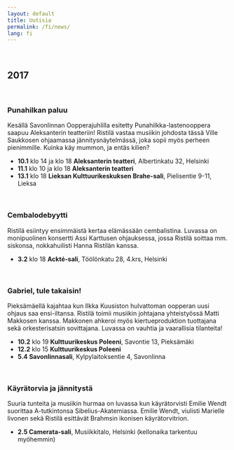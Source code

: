 ```yaml
---
layout: default
title: Uutisia
permalink: /fi/news/
lang: fi
---
```


<br/>

## 2017

<br/>

### Punahilkan paluu

Kesällä Savonlinnan Oopperajuhlilla esitetty Punahilkka-lastenooppera saapuu Aleksanterin teatteriin! Ristilä vastaa musiikin johdosta tässä Ville Saukkosen ohjaamassa jännitysnäytelmässä, joka sopii myös perheen pienimmille. Kuinka käy mummon, ja entäs kilien? 

- __10.1__ klo 14 ja klo 18 __Aleksanterin teatteri__, Albertinkatu 32, Helsinki
- __11.1__ klo 10 ja klo 18 __Aleksanterin teatteri__
- __13.1__ klo 18 __Lieksan Kulttuurikeskuksen Brahe-sali__, Pielisentie 9-11, Lieksa

<br/>

### Cembalodebyytti

Ristilä esiintyy ensimmäistä kertaa elämässään cembalistina. Luvassa on monipuolinen konsertti Assi Karttusen ohjauksessa, jossa Ristilä soittaa mm. siskonsa, nokkahuilisti Hanna Ristilän kanssa.

- __3.2__ klo 18 __Ackté-sali__, Töölönkatu 28, 4.krs, Helsinki

<br/>

### Gabriel, tule takaisin!

Pieksämäellä kajahtaa kun Ilkka Kuusiston hulvattoman oopperan uusi ohjaus saa ensi-iltansa. Ristilä toimii musiikin johtajana yhteistyössä Matti Makkosen kanssa. Makkonen ahkeroi myös kiertueproduktion tuottajana sekä orkesterisatsin sovittajana. Luvassa on vauhtia ja vaarallisia tilanteita!

- __10.2__ klo 19 __Kulttuurikeskus Poleeni__, Savontie 13, Pieksämäki
- __12.2__ klo 15 __Kulttuurikeskus Poleeni__
- __5.4 Savonlinnasali__, Kylpylaitoksentie 4, Savonlinna

<br/>

### Käyrätorvia ja jännitystä

Suuria tunteita ja musiikin hurmaa on luvassa kun käyrätorvisti Emilie Wendt suorittaa A-tutkintonsa Sibelius-Akatemiassa. Emilie Wendt, viulisti Marielle Iivonen sekä Ristilä esittävät Brahmsin ikonisen käyrätorvitrion.

- __2.5 Camerata-sali__, Musiikkitalo, Helsinki (kellonaika tarkentuu myöhemmin)

<br/>
